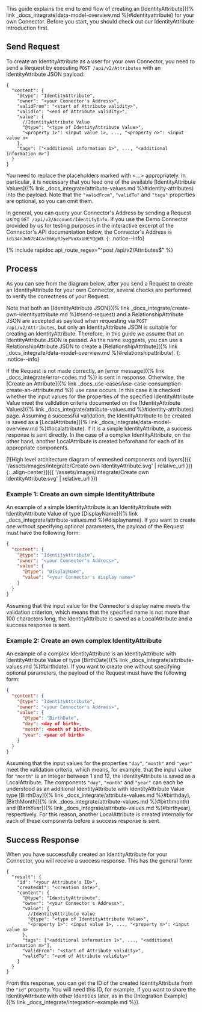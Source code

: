 This guide explains the end to end flow of creating an [IdentityAttribute]({% link _docs_integrate/data-model-overview.md %}#identityattribute) for your own Connector. Before you start, you should check out our IdentityAttribute introduction first.

<!--- [IdentityAttribute introduction]({_docs_integrate/identityattribute-introduction.md }) --->

## Send Request

To create an IdentityAttribute as a user for your own Connector, you need to send a Request by executing `POST /api/v2/Attributes` with an IdentityAttribute JSON payload:

```jsonc
{
  "content": {
    "@type": "IdentityAttribute",
    "owner": "<your Connector's Address>",
    "validFrom": "<start of Attribute validity>",
    "validTo": "<end of Attribute validity>",
    "value": {
      //IdentityAttribute Value
      "@type": "<type of IdentityAttribute Value>",
      "<property 1>": <input value 1>, ..., "<property n>": <input value n>
    },
    "tags": ["<additional information 1>", ..., "<additional information m>"]
  }
}
```

You need to replace the placeholders marked with <...> appropriately. In particular, it is necessary that you feed one of the available [IdentityAttribute Values]({% link _docs_integrate/attribute-values.md %}#identity-attributes) into the payload. Note that the `"validFrom"`, `"validTo"` and `"tags"` properties are optional, so you can omit them.

In general, you can query your Connector's Address by sending a Request using `GET /api/v2/Account/IdentityInfo`. If you use the Demo Connector provided by us for testing purposes in the interactive excerpt of the Connector's API documentation below, the Connector's Address is `id134nJmN7E4Carb6KyRJyePVnXxVHEYQgWD`.
{: .notice--info}

{% include rapidoc api_route_regex="^post /api/v2/Attributes$" %}

## Process

As you can see from the diagram below, after you send a Request to create an IdentityAttribute for your own Connector, several checks are performed to verify the correctness of your Request.

Note that both an [IdentityAttribute JSON]({% link _docs_integrate/create-own-identityattribute.md %}#send-request) and a RelationshipAttribute JSON are accepted as payload when requesting via `POST /api/v2/Attributes`, but only an IdentityAttribute JSON is suitable for creating an IdentityAttribute. Therefore, in this guide we assume that an IdentityAttribute JSON is passed. As the name suggests, you can use a RelationshipAttribute JSON to create a [RelationshipAttribute]({% link _docs_integrate/data-model-overview.md %}#relationshipattribute).
{: .notice--info}

If the Request is not made correctly, an [error message]({% link _docs_integrate/error-codes.md %}) is sent in response. Otherwise, the [Create an Attribute]({% link _docs_use-cases/use-case-consumption-create-an-attribute.md %}) use case occurs. In this case it is checked whether the input values for the properties of the specified IdentityAttribute Value meet the validation criteria documented on the [IdentityAttribute Values]({% link _docs_integrate/attribute-values.md %}#identity-attributes) page. Assuming a successful validation, the IdentityAttribute to be created is saved as a [LocalAttribute]({% link _docs_integrate/data-model-overview.md %}#localattribute). If it is a simple IdentityAttribute, a success response is sent directly. In the case of a complex IdentityAttribute, on the other hand, another LocalAttribute is created beforehand for each of its appropriate components.

[![High level architecture diagram of enmeshed components and layers]({{ '/assets/images/integrate/Create own IdentityAttribute.svg' | relative_url }}){: .align-center}]({{ '/assets/images/integrate/Create own IdentityAttribute.svg' | relative_url }})

<!--- Not magnifiable version: ![High level architecture diagram of enmeshed components and layers]({{ '/assets/images/integrate/Create own IdentityAttribute.svg' | relative_url }}){: .align-center} --->

### Example 1: Create an own simple IdentityAttribute

An example of a simple IdentityAttribute is an IdentityAttribute with IdentityAttribute Value of type [DisplayName]({% link _docs_integrate/attribute-values.md %}#displayname). If you want to create one without specifying optional parameters, the payload of the Request must have the following form:

```json
{
  "content": {
    "@type": "IdentityAttribute",
    "owner": "<your Connector's Address>",
    "value": {
      "@type": "DisplayName",
      "value": "<your Connector's display name>"
    }
  }
}
```

Assuming that the input value for the Connector's display name meets the validation criterion, which means that the specified name is not more than 100 characters long, the IdentityAttribute is saved as a LocalAttribute and a success response is sent.

### Example 2: Create an own complex IdentityAttribute

An example of a complex IdentityAttribute is an IdentityAttribute with IdentityAttribute Value of type [BirthDate]({% link _docs_integrate/attribute-values.md %}#birthdate). If you want to create one without specifying optional parameters, the payload of the Request must have the following form:

```json
{
  "content": {
    "@type": "IdentityAttribute",
    "owner": "<your Connector's Address>",
    "value": {
      "@type": "BirthDate",
      "day": <day of birth>,
      "month": <month of birth>,
      "year": <year of birth>
    }
  }
}
```

Assuming that the input values ​​for the properties `"day"`, `"month"` and `"year"` meet the validation criteria, which means, for example, that the input value for `"month"` is an integer between 1 and 12, the IdentityAttribute is saved as a LocalAttribute. The components `"day"`, `"month"` and `"year"` can each be understood as an additional IdentityAttribute with IdentityAttribute Value type [BirthDay]({% link _docs_integrate/attribute-values.md %}#birthday), [BirthMonth]({% link _docs_integrate/attribute-values.md %}#birthmonth) and [BirthYear]({% link _docs_integrate/attribute-values.md %}#birthyear), respectively. For this reason, another LocalAttribute is created internally for each of these components before a success response is sent.

## Success Response

When you have successfully created an IdentityAttribute for your Connector, you will receive a success response. This has the general form:

```jsonc
{
  "result": {
    "id": "<your Attribute's ID>",
    "createdAt": "<creation date>",
    "content": {
      "@type": "IdentityAttribute",
      "owner": "<your Connector's Address>",
      "value": {
        //IdentityAttribute Value
        "@type": "<type of IdentityAttribute Value>",
        "<property 1>": <input value 1>, ..., "<property n>": <input value n>
      },
      "tags": ["<additional information 1>", ..., "<additional information m>"],
      "validFrom": "<start of Attribute validity>",
      "validTo": "<end of Attribute validity>"
    }
  }
}
```

From this response, you can get the ID of the created IdentityAttribute from the `"id"` property. You will need this ID, for example, if you want to share the IdentityAttribute with other Identities later, as in the [Integration Example]({% link _docs_integrate/integration-example.md %}).
